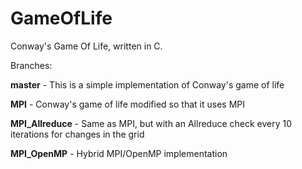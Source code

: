 # GameOfLife
Conway's Game Of Life, written in C.

Branches:

**master** - This is a simple implementation of Conway's game of life

**MPI** - Conway's game of life modified so that it uses MPI

**MPI_Allreduce** - Same as MPI, but with an Allreduce check every 10 iterations for changes in the grid

**MPI_OpenMP** - Hybrid MPI/OpenMP implementation
